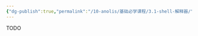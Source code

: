 ```yaml
---
{"dg-publish":true,"permalink":"/10-anolis/基础必学课程/3.1-shell-解释器/","dgPassFrontmatter":true}
---
```


TODO